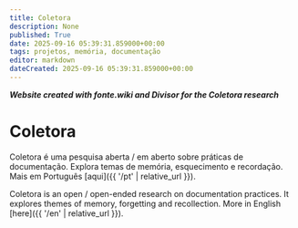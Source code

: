 ```yaml
---
title: Coletora
description: None
published: True
date: 2025-09-16 05:39:31.859000+00:00
tags: projetos, memória, documentação
editor: markdown
dateCreated: 2025-09-16 05:39:31.859000+00:00
---
```


***Website created with fonte.wiki and Divisor for the Coletora research***


# Coletora

Coletora é uma pesquisa aberta / em aberto sobre práticas de documentação. Explora temas de memória, esquecimento e recordação. Mais em Português [aqui]({{ '/pt' | relative_url }}).

Coletora is an open / open-ended research on documentation practices. It explores themes of memory, forgetting and recollection. More in English [here]({{ '/en' | relative_url }}).

